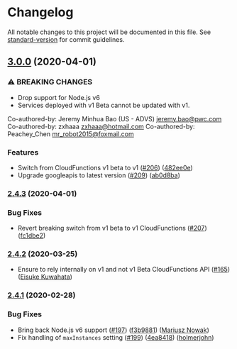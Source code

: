 # Changelog

All notable changes to this project will be documented in this file. See [standard-version](https://github.com/conventional-changelog/standard-version) for commit guidelines.

## [3.0.0](https://github.com/serverless/serverless-google-cloudfunctions/compare/v2.4.3...v3.0.0) (2020-04-01)

### ⚠ BREAKING CHANGES

- Drop support for Node.js v6
- Services deployed with v1 Beta cannot be updated with v1.

Co-authored-by: Jeremy Minhua Bao (US - ADVS) <jeremy.bao@pwc.com>
Co-authored-by: zxhaaa <zxhaaa@hotmail.com>
Co-authored-by: Peachey_Chen <mr_robot2015@foxmail.com>

### Features

- Switch from CloudFunctions v1 beta to v1 ([#206](https://github.com/serverless/serverless-google-cloudfunctions/issues/206)) ([482ee0e](https://github.com/serverless/serverless-google-cloudfunctions/commit/482ee0e63a1f72dec8cce6c80dfe66ab406671ae))
- Upgrade googleapis to latest version ([#209](https://github.com/serverless/serverless-google-cloudfunctions/issues/209)) ([ab0d8ba](https://github.com/serverless/serverless-google-cloudfunctions/commit/ab0d8ba802d5999c9848232e836651c577a9f0cd))

### [2.4.3](https://github.com/serverless/serverless-google-cloudfunctions/compare/v2.4.2...v2.4.3) (2020-04-01)

### Bug Fixes

- Revert breaking switch from v1 beta to v1 CloudFunctions ([#207](https://github.com/serverless/serverless-google-cloudfunctions/issues/207)) ([fc1dbe2](https://github.com/serverless/serverless-google-cloudfunctions/commit/fc1dbe28be4b1dab0abe4216993c63c543e547eb))

### [2.4.2](https://github.com/serverless/serverless-google-cloudfunctions/compare/v2.4.1...v2.4.2) (2020-03-25)

- Ensure to rely internally on v1 and not v1 Beta CloudFunctions API ([#165](https://github.com/serverless/serverless-google-cloudfunctions/issues/165)) ([Eisuke Kuwahata](https://github.com/mather))

### [2.4.1](https://github.com/serverless/serverless-google-cloudfunctions/compare/v2.4.0...v2.4.1) (2020-02-28)

### Bug Fixes

- Bring back Node.js v6 support ([#197](https://github.com/serverless/serverless-google-cloudfunctions/issues/197)) ([f3b9881](https://github.com/serverless/serverless-google-cloudfunctions/commit/f3b9881086ff39416861c7b0549a4ded14fe7268)) ([Mariusz Nowak](https://github.com/medikoo))
- Fix handling of `maxInstances` setting ([#199](https://github.com/serverless/serverless-google-cloudfunctions/issues/199)) ([4ea8418](https://github.com/serverless/serverless-google-cloudfunctions/commit/4ea841879edf8605fe5b38668f6d1fb875347aae)) ([holmerjohn](https://github.com/holmerjohn))
